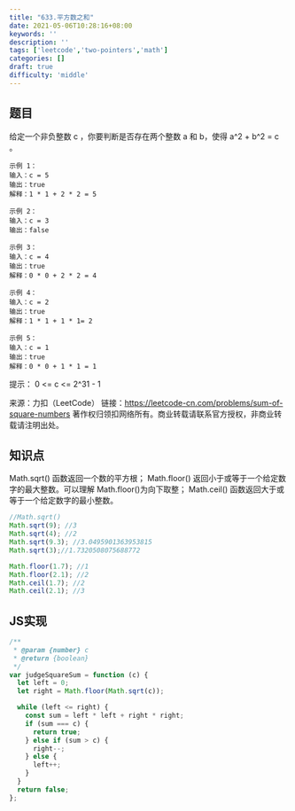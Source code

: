 ```yaml
---
title: "633.平方数之和"
date: 2021-05-06T10:28:16+08:00
keywords: ''
description: ''
tags: ['leetcode','two-pointers','math']
categories: []
draft: true
difficulty: 'middle'
---
```


## 题目

给定一个非负整数 c ，你要判断是否存在两个整数 a 和 b，使得 a^2 + b^2 = c 。

```
示例 1：
输入：c = 5
输出：true
解释：1 * 1 + 2 * 2 = 5

示例 2：
输入：c = 3
输出：false

示例 3：
输入：c = 4
输出：true
解释：0 * 0 + 2 * 2 = 4

示例 4：
输入：c = 2
输出：true
解释：1 * 1 + 1 * 1= 2

示例 5：
输入：c = 1
输出：true
解释：0 * 0 + 1 * 1 = 1
```

提示：
0 <= c <= 2^31 - 1

来源：力扣（LeetCode）
链接：https://leetcode-cn.com/problems/sum-of-square-numbers
著作权归领扣网络所有。商业转载请联系官方授权，非商业转载请注明出处。

## 知识点 

Math.sqrt() 函数返回一个数的平方根；
Math.floor() 返回小于或等于一个给定数字的最大整数。可以理解 Math.floor()为向下取整；
Math.ceil() 函数返回大于或等于一个给定数字的最小整数。

```javascript
//Math.sqrt()
Math.sqrt(9); //3
Math.sqrt(4); //2
Math.sqrt(9.3); //3.0495901363953815
Math.sqrt(3);//1.7320508075688772

Math.floor(1.7); //1
Math.floor(2.1); //2
Math.ceil(1.7); //2
Math.ceil(2.1); //3
```

## JS实现

```javascript
/**
 * @param {number} c
 * @return {boolean}
 */
var judgeSquareSum = function (c) {
  let left = 0;
  let right = Math.floor(Math.sqrt(c));

  while (left <= right) {
    const sum = left * left + right * right;
    if (sum === c) {
      return true;
    } else if (sum > c) {
      right--;
    } else {
      left++;
    }
  }
  return false;
};
```
